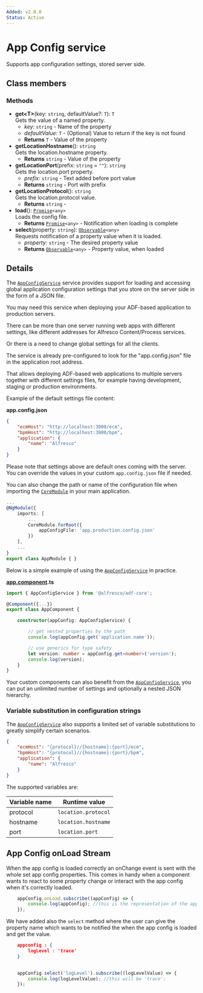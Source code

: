 ```yaml
---
Added: v2.0.0
Status: Active
---
```


# App Config service

Supports app configuration settings, stored server side.

## Class members

### Methods

-   **get&lt;T>**(key: `string`, defaultValue?: `T`): `T`<br/>
    Gets the value of a named property.
    -   _key:_ `string`  - Name of the property
    -   _defaultValue:_ `T`  - (Optional) Value to return if the key is not found
    -   **Returns** `T` - Value of the property
-   **getLocationHostname**(): `string`<br/>
    Gets the location.hostname property.
    -   **Returns** `string` - Value of the property
-   **getLocationPort**(prefix: `string` = `""`): `string`<br/>
    Gets the location.port property.
    -   _prefix:_ `string`  - Text added before port value
    -   **Returns** `string` - Port with prefix
-   **getLocationProtocol**(): `string`<br/>
    Gets the location.protocol value.
    -   **Returns** `string` - 
-   **load**(): [`Promise`](https://developer.mozilla.org/en-US/docs/Web/JavaScript/Guide/Using_promises)`<any>`<br/>
    Loads the config file.
    -   **Returns** [`Promise`](https://developer.mozilla.org/en-US/docs/Web/JavaScript/Guide/Using_promises)`<any>` - Notification when loading is complete
-   **select**(property: `string`): [`Observable`](http://reactivex.io/documentation/observable.html)`<any>`<br/>
    Requests notification of a property value when it is loaded.
    -   _property:_ `string`  - The desired property value
    -   **Returns** [`Observable`](http://reactivex.io/documentation/observable.html)`<any>` - Property value, when loaded

## Details

The [`AppConfigService`](../core/app-config.service.md) service provides support for loading and accessing global application configuration settings that you store on the server side in the form of a JSON file.

You may need this service when deploying your ADF-based application to production servers.

There can be more than one server running web apps with different settings, like different addresses for Alfresco Content/Process services.

Or there is a need to change global settings for all the clients.

The service is already pre-configured to look for the "app.config.json" file in the application root address.

That allows deploying ADF-based web applications to multiple servers together with different settings files, for example having development, staging or production environments.

Example of the default settings file content:

**app.config.json**

```json
{
    "ecmHost": "http://localhost:3000/ecm",
    "bpmHost": "http://localhost:3000/bpm",
    "application": {
        "name": "Alfresco"
    }
}
```

Please note that settings above are default ones coming with the server. 
You can override the values in your custom `app.config.json` file if needed. 

You can also change the path or name of the configuration file when importing the [`CoreModule`](lib/core/core.module.ts) in your main application.

```ts
...
@NgModule({
    imports: [
        ...
        CoreModule.forRoot({
            appConfigFile: 'app.production.config.json'
        })
    ],
    ...
}
export class AppModule { }
```

Below is a simple example of using the [`AppConfigService`](../core/app-config.service.md) in practice. 

**[app.component](demo-shell/src/app/app.component.ts).ts**

```ts
import { AppConfigService } from '@alfresco/adf-core';

@Component({...})
export class AppComponent {

    constructor(appConfig: AppConfigService) {

        // get nested properties by the path
        console.log(appConfig.get('application.name'));

        // use generics for type safety 
        let version: number = appConfig.get<number>('version');
        console.log(version);
    }
}
```

Your custom components can also benefit from the [`AppConfigService`](../core/app-config.service.md),
you can put an unlimited number of settings and optionally a nested JSON hierarchy.

### Variable substitution in configuration strings

The [`AppConfigService`](../core/app-config.service.md) also supports a limited set of variable substitutions to greatly simplify certain scenarios.

```json
{
    "ecmHost": "{protocol}//{hostname}:{port}/ecm",
    "bpmHost": "{protocol}//{hostname}:{port}/bpm",
    "application": {
        "name": "Alfresco"
    }
}
```

The supported variables are:

| Variable name | Runtime value |
| ------------- | ------------- |
| protocol | `location.protocol` |
| hostname | `location.hostname` |
| port | `location.port` |

## App Config onLoad Stream

When the app config is loaded correctly an onChange event is sent with the whole set app config properties. This comes in handy when a component wants to react to some property change or interact with the app config when it's correctly loaded.

```ts
    appConfig.onLoad.subscribe((appConfig) => {
        console.log(appConfig); //this is the representation of the app-config
    });
```

We have added also the `select` method where the user can give the property name which wants to be notified the when the app config is loaded and get the value.

```json
    appconfig : {
        logLevel : 'trace'
    }
```

```ts
    
    appConfig.select('logLevel').subscribe((logLevelValue) => {
        console.log(logLevelValue); //this will be 'trace';
    });
```
